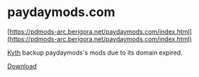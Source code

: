 # paydaymods.com

[https://pdmods-arc.berigora.net/paydaymods.com/index.html](https://pdmods-arc.berigora.net/paydaymods.com/index.html)

[Kyth](https://steamcommunity.com/profiles/76561198005546920) backup paydaymods's mods due to its domain expired.

[Download](/http_paydaymods/download.paydaymods.com/download/latest)